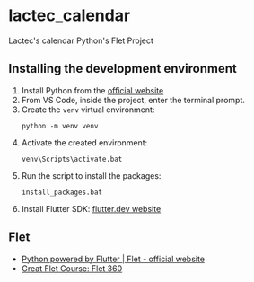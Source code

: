 # lactec_calendar
Lactec's calendar Python's Flet Project

## Installing the development environment

1. Install Python from the [official website](https://www.python.org/)
2. From VS Code, inside the project, enter the terminal prompt.
3. Create the `venv` virtual environment:
    ```
    python -m venv venv
    ```
4. Activate the created environment:
    ```
    venv\Scripts\activate.bat
    ```
5. Run the script to install the packages:
    ```
    install_packages.bat
    ```
5. Install Flutter SDK: [flutter.dev website](https://docs.flutter.dev/get-started/install)

## Flet
* [Python powered by Flutter | Flet - official website](https://flet.dev/)
* [Great Flet Course: Flet 360](https://programadoraventureiro.com/flet/)
